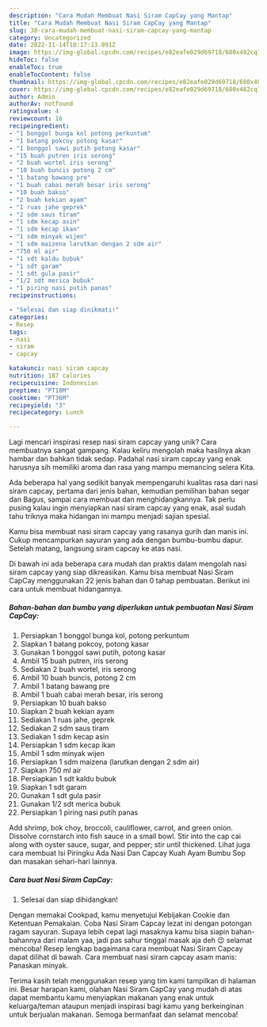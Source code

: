 ```yaml
---
description: "Cara Mudah Membuat Nasi Siram CapCay yang Mantap"
title: "Cara Mudah Membuat Nasi Siram CapCay yang Mantap"
slug: 38-cara-mudah-membuat-nasi-siram-capcay-yang-mantap
category: Uncategorized
date: 2022-11-14T10:17:13.891Z
image: https://img-global.cpcdn.com/recipes/e82eafe029d69718/680x482cq70/nasi-siram-capcay-foto-resep-utama.jpg
hideToc: false
enableToc: true
enableTocContent: false
thumbnail: https://img-global.cpcdn.com/recipes/e82eafe029d69718/680x482cq70/nasi-siram-capcay-foto-resep-utama.jpg
cover: https://img-global.cpcdn.com/recipes/e82eafe029d69718/680x482cq70/nasi-siram-capcay-foto-resep-utama.jpg
author: Admin
authorAv: notfound
ratingvalue: 4
reviewcount: 16
recipeingredient:
- "1 bonggol bunga kol potong perkuntum"
- "1 batang pokcoy potong kasar"
- "1 bonggol sawi putih potong kasar"
- "15 buah putren iris serong"
- "2 buah wortel iris serong"
- "10 buah buncis potong 2 cm"
- "1 batang bawang pre"
- "1 buah cabai merah besar iris serong"
- "10 buah bakso"
- "2 buah kekian ayam"
- "1 ruas jahe geprek"
- "2 sdm saus tiram"
- "1 sdm kecap asin"
- "1 sdm kecap ikan"
- "1 sdm minyak wijen"
- "1 sdm maizena larutkan dengan 2 sdm air"
- "750 ml air"
- "1 sdt kaldu bubuk"
- "1 sdt garam"
- "1 sdt gula pasir"
- "1/2 sdt merica bubuk"
- "1 piring nasi putih panas"
recipeinstructions:

- "Selesai dan siap dinikmati!"
categories:
- Resep
tags:
- nasi
- siram
- capcay

katakunci: nasi siram capcay 
nutrition: 187 calories
recipecuisine: Indonesian
preptime: "PT18M"
cooktime: "PT36M"
recipeyield: "3"
recipecategory: Lunch

---
```





Lagi mencari inspirasi resep nasi siram capcay yang unik? Cara membuatnya sangat gampang. Kalau keliru mengolah maka hasilnya akan hambar dan bahkan tidak sedap. Padahal nasi siram capcay yang enak harusnya sih memiliki aroma dan rasa yang mampu memancing selera Kita.





Ada beberapa hal yang sedikit banyak mempengaruhi kualitas rasa dari nasi siram capcay, pertama dari jenis bahan, kemudian pemilihan bahan segar dan Bagus, sampai cara membuat dan menghidangkannya. Tak perlu pusing kalau ingin menyiapkan nasi siram capcay yang enak,      asal sudah tahu triknya maka hidangan ini mampu menjadi sajian spesial.














Kamu bisa membuat nasi siram capcay yang rasanya gurih dan manis ini. Cukup mencampurkan sayuran yang ada dengan bumbu-bumbu dapur. Setelah matang, langsung siram capcay ke atas nasi.






Di bawah ini ada beberapa cara mudah dan praktis dalam mengolah nasi siram capcay yang siap dikreasikan. Kamu bisa membuat Nasi Siram CapCay menggunakan 22 jenis bahan dan 0 tahap pembuatan. Berikut ini cara untuk membuat hidangannya.

<!--inarticleads1-->

##### Bahan-bahan dan bumbu yang diperlukan untuk pembuatan Nasi Siram CapCay:

1. Persiapkan 1 bonggol bunga kol, potong perkuntum
1. Siapkan 1 batang pokcoy, potong kasar
1. Gunakan 1 bonggol sawi putih, potong kasar
1. Ambil 15 buah putren, iris serong
1. Sediakan 2 buah wortel, iris serong
1. Ambil 10 buah buncis, potong 2 cm
1. Ambil 1 batang bawang pre
1. Ambil 1 buah cabai merah besar, iris serong
1. Persiapkan 10 buah bakso
1. Siapkan 2 buah kekian ayam
1. Sediakan 1 ruas jahe, geprek
1. Sediakan 2 sdm saus tiram
1. Sediakan 1 sdm kecap asin
1. Persiapkan 1 sdm kecap ikan
1. Ambil 1 sdm minyak wijen
1. Persiapkan 1 sdm maizena (larutkan dengan 2 sdm air)
1. Siapkan 750 ml air
1. Persiapkan 1 sdt kaldu bubuk
1. Siapkan 1 sdt garam
1. Gunakan 1 sdt gula pasir
1. Gunakan 1/2 sdt merica bubuk
1. Persiapkan 1 piring nasi putih panas


Add shrimp, bok choy, broccoli, cauliflower, carrot, and green onion. Dissolve cornstarch into fish sauce in a small bowl. Stir into the cap cai along with oyster sauce, sugar, and pepper; stir until thickened. Lihat juga cara membuat Isi Piringku Ada Nasi Dan Capcay Kuah Ayam Bumbu Sop dan masakan sehari-hari lainnya. 

<!--inarticleads2-->

##### Cara buat Nasi Siram CapCay:


1. Selesai dan siap dihidangkan!

Dengan memakai Cookpad, kamu menyetujui Kebijakan Cookie dan Ketentuan Pemakaian. Coba Nasi Siram Capcay lezat ini dengan potongan ragam sayuran. Supaya lebih cepat lagi masaknya kamu bisa siapin bahan-bahannya dari malam yaa, jadi pas sahur tinggal masak aja deh 😉 selamat mencoba! Resep lengkap bagaimana cara membuat Nasi Siram Capcay dapat dilihat di bawah. Cara membuat nasi siram capcay asam manis: Panaskan minyak. 

Terima kasih telah menggunakan resep yang tim kami tampilkan di halaman ini. Besar harapan kami, olahan Nasi Siram CapCay yang mudah di atas dapat membantu kamu menyiapkan makanan yang enak untuk keluarga/teman ataupun menjadi inspirasi bagi kamu yang berkeinginan untuk berjualan makanan. Semoga bermanfaat dan selamat mencoba!
